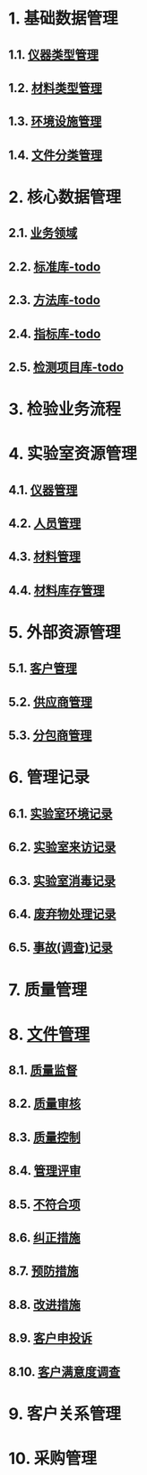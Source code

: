 # 1. 基础数据管理

## 1.1. [仪器类型管理](https://github.com/labsharpBeijing/LabSharpLIMS/blob/master/Doc/basedata/equipmenttype.md)

## 1.2. [材料类型管理](https://github.com/labsharpBeijing/LabSharpLIMS/blob/master/Doc/basedata/materialtype.md)

## 1.3. [环境设施管理](https://github.com/labsharpBeijing/LabSharpLIMS/blob/master/Doc/basedata/location.md)

## 1.4. [文件分类管理](https://github.com/labsharpBeijing/LabSharpLIMS/blob/master/Doc/basedata/filetype.md)

# 2. 核心数据管理

## 2.1. [业务领域](https://github.com/labsharpBeijing/LabSharpLIMS/blob/master/Doc/coredata/domain.md)

## 2.2. [标准库-todo](https://github.com/labsharpBeijing/LabSharpLIMS/blob/master/Doc/coredata/standard.md)

## 2.3. [方法库-todo](https://github.com/labsharpBeijing/LabSharpLIMS/blob/master/Doc/coredata/method.md)

## 2.4. [指标库-todo](https://github.com/labsharpBeijing/LabSharpLIMS/blob/master/Doc/coredata/spec.md)

## 2.5. [检测项目库-todo](https://github.com/labsharpBeijing/LabSharpLIMS/blob/master/Doc/coredata/test.md)

# 3. 检验业务流程

# 4. 实验室资源管理 

## 4.1. [仪器管理](https://github.com/labsharpBeijing/LabSharpLIMS/blob/master/Doc/resource-lab/equipment.md)

## 4.2. [人员管理](https://github.com/labsharpBeijing/LabSharpLIMS/blob/master/Doc/resource-lab/people.md)

## 4.3. [材料管理](https://github.com/labsharpBeijing/LabSharpLIMS/blob/master/Doc/resource-lab/material.md)

## 4.4. [材料库存管理](https://github.com/labsharpBeijing/LabSharpLIMS/blob/master/Doc/resource-lab/inventory.md)

# 5. 外部资源管理

## 5.1. [客户管理](https://github.com/labsharpBeijing/LabSharpLIMS/blob/master/Doc/resource-outside/client.md)

## 5.2. [供应商管理](https://github.com/labsharpBeijing/LabSharpLIMS/blob/master/Doc/resource-outside/supplier.md)

## 5.3. [分包商管理](https://github.com/labsharpBeijing/LabSharpLIMS/blob/master/Doc/resource-outside/subcontractor.md)

# 6. 管理记录

## 6.1. [实验室环境记录](https://github.com/labsharpBeijing/LabSharpLIMS/blob/master/Doc/managementrecord/roomenvironment.md)

## 6.2. [实验室来访记录](https://github.com/labsharpBeijing/LabSharpLIMS/blob/master/Doc/managementrecord/roomaccess.md)

## 6.3. [实验室消毒记录](https://github.com/labsharpBeijing/LabSharpLIMS/blob/master/Doc/managementrecord/disinfection.md)

## 6.4. [废弃物处理记录](https://github.com/labsharpBeijing/LabSharpLIMS/blob/master/Doc/managementrecord/wastedisposal.md)

## 6.5. [事故(调查)记录](https://github.com/labsharpBeijing/LabSharpLIMS/blob/master/Doc/managementrecord/accident.md)

# 7. 质量管理
# 8. [文件管理](https://github.com/labsharpBeijing/LabSharpLIMS/blob/master/Doc/quality/file.md)

## 8.1. [质量监督](https://github.com/labsharpBeijing/LabSharpLIMS/blob/master/Doc/quality/qualitySupervision.md)

## 8.2. [质量审核](https://github.com/labsharpBeijing/LabSharpLIMS/blob/master/Doc/quality/qualityAudit.md)

## 8.3. [质量控制](https://github.com/labsharpBeijing/LabSharpLIMS/blob/master/Doc/quality/qualityControl.md)

## 8.4. [管理评审](https://github.com/labsharpBeijing/LabSharpLIMS/blob/master/Doc/quality/managementReview.md)

## 8.5. [不符合项](https://github.com/labsharpBeijing/LabSharpLIMS/blob/master/Doc/quality/nonconformity.md)

## 8.6. [纠正措施](https://github.com/labsharpBeijing/LabSharpLIMS/blob/master/Doc/quality/corrective.md)

## 8.7. [预防措施](https://github.com/labsharpBeijing/LabSharpLIMS/blob/master/Doc/quality/preventive.md)

## 8.8. [改进措施](https://github.com/labsharpBeijing/LabSharpLIMS/blob/master/Doc/quality/improvement.md)

## 8.9. [客户申投诉](https://github.com/labsharpBeijing/LabSharpLIMS/blob/master/Doc/quality/clientComplaint.md)

## 8.10. [客户满意度调查](https://github.com/labsharpBeijing/LabSharpLIMS/blob/master/Doc/quality/clientSatisfy.md)

# 9. 客户关系管理

# 10. 采购管理
